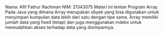 Nama: Afif Fathur Rachman
NIM: 21343075
Materi ini tentan Program Array Pada Java yang dimana Array merupakan obyek yang bisa digunakan untuk menyimpan kumpulan data lebih dari satu dengan tipe  sama. Array memiliki jumlah data yang fixed (tetap) dan juga menggunakan indeks untuk memudahkan akses terhadap data yang disimpannya.
